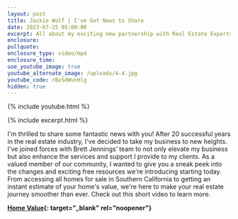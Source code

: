 ```yaml
---
layout: post
title: Jackie Wolf | I've Got News to Share
date: 2023-07-25 05:00:00
excerpt: All about my exciting new partnership with Real Estate Experts.
enclosure:
pullquote:
enclosure_type: video/mp4
enclosure_time:
use_youtube_image: true
youtube_alternate_image: /uploads/4-4.jpg
youtube_code: rBxSdWunHlg
hidden: true
---
```

{% include youtube.html %}

{% include excerpt.html %}

I'm thrilled to share some fantastic news with you! After 20 successful years in the real estate industry, I've decided to take my business to new heights. I've joined forces with Brett Jennings’ team to not only elevate my business but also enhance the services and support I provide to my clients. As a valued member of our community, I wanted to give you a sneak peek into the changes and exciting free resources we're introducing starting today. From accessing all homes for sale in Southern California to getting an instant estimate of your home's value, we're here to make your real estate journey smoother than ever. Check out this short video to learn more.

**[Home Value](https://realestateexperts.hifello.com/lp/64d2dce20ca23e0025cbab44){: target="_blank" rel="noopener"}**<br>​​
